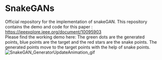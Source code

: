 # SnakeGANs
Official repository for the implementation of snakeGAN. This repository contains the demo and code for this paper : https://ieeexplore.ieee.org/document/10095903 <br>
Please find the working demo here:
The green dots are the generated points, blue points are the target and the red stars are the snake points. The generated points move to the target points with the help of snake points.<br>
![SnakeGAN_GeneratorUpdateAnimation_gif](https://github.com/fatwir/SnakeGANs/assets/81345858/6dd0fbb9-7647-426d-b381-4e513fb0e3c0)
